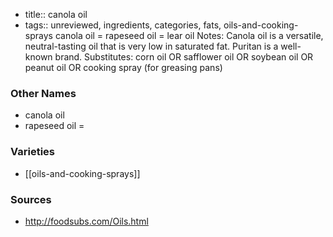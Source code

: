 - title:: canola oil
- tags:: unreviewed, ingredients, categories, fats, oils-and-cooking-sprays
canola oil = rapeseed oil = lear oil Notes: Canola oil is a versatile, neutral-tasting oil that is very low in saturated fat. Puritan is a well-known brand. Substitutes: corn oil OR safflower oil OR soybean oil OR peanut oil OR cooking spray (for greasing pans)

### Other Names

* canola oil
* rapeseed oil =

### Varieties

* [[oils-and-cooking-sprays]]

### Sources
* http://foodsubs.com/Oils.html
